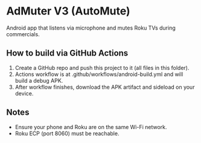 # AdMuter V3 (AutoMute)
Android app that listens via microphone and mutes Roku TVs during commercials.

## How to build via GitHub Actions
1. Create a GitHub repo and push this project to it (all files in this folder).
2. Actions workflow is at .github/workflows/android-build.yml and will build a debug APK.
3. After workflow finishes, download the APK artifact and sideload on your device.

## Notes
- Ensure your phone and Roku are on the same Wi-Fi network.
- Roku ECP (port 8060) must be reachable.
